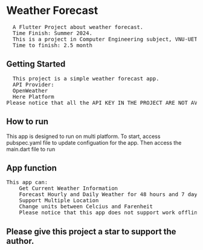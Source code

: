 # Weather Forecast
<pre>
  A Flutter Project about weather forecast.
  Time Finish: Summer 2024.
  This is a project in Computer Engineering subject, VNU-UET.
  Time to finish: 2.5 month
</pre>


## Getting Started
<pre>
  This project is a simple weather forecast app.
  API Provider: 
  OpenWeather
  Here Platform
Please notice that all the API KEY IN THE PROJECT ARE NOT AVAILABLE NOW. CHANGE WITH YOUR API KEY. IT'S FREE TO GET
</pre>

## How to run
This app is designed to run on multi platform. To start, access pubspec.yaml file to update configuation for the app. Then access the main.dart file to run
## App function

<pre>
This app can: 
    Get Current Weather Information
    Forecast Hourly and Daily Weather for 48 hours and 7 days.
    Support Multiple Location
    Change units between Celcius and Farenheit
    Please notice that this app does not support work offline in this version. I am very happy that someone improve it.
</pre>





## Please give this project a star to support the author.

